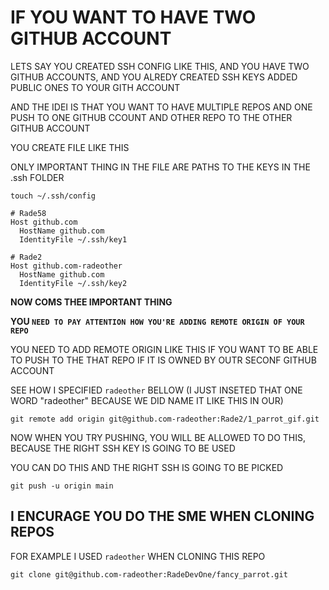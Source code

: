 # IF YOU WANT TO HAVE TWO GITHUB ACCOUNT

LETS SAY YOU CREATED SSH CONFIG LIKE THIS, AND YOU HAVE TWO GITHUB ACCOUNTS, AND YOU ALREDY CREATED SSH KEYS ADDED PUBLIC ONES TO YOUR GITH ACCOUNT

AND THE IDEI IS THAT YOU WANT TO HAVE MULTIPLE REPOS AND ONE PUSH TO ONE GITHUB CCOUNT AND OTHER REPO TO THE OTHER GITHUB ACCOUNT

YOU CREATE FILE LIKE THIS

ONLY IMPORTANT THING IN THE FILE ARE PATHS TO THE KEYS IN THE .ssh FOLDER

```
touch ~/.ssh/config 
```

```
# Rade58
Host github.com
  HostName github.com
  IdentityFile ~/.ssh/key1

# Rade2
Host github.com-radeother
  HostName github.com
  IdentityFile ~/.ssh/key2

```

**NOW COMS THEE IMPORTANT THING**

**YOU `NEED TO PAY ATTENTION HOW YOU'RE ADDING REMOTE ORIGIN OF YOUR REPO`**

YOU NEED TO ADD REMOTE ORIGIN LIKE THIS IF YOU WANT TO BE ABLE TO PUSH TO THE THAT REPO IF IT IS OWNED BY OUTR SECONF GITHUB ACCOUNT

SEE HOW I SPECIFIED `radeother` BELLOW (I JUST INSETED THAT ONE WORD "radeother" BECAUSE WE DID NAME IT LIKE THIS IN OUR)

```
git remote add origin git@github.com-radeother:Rade2/1_parrot_gif.git
```

NOW WHEN YOU TRY PUSHING, YOU WILL BE ALLOWED TO DO THIS, BECAUSE THE RIGHT SSH KEY IS GOING TO BE USED

YOU CAN DO THIS AND THE RIGHT SSH IS GOING TO BE PICKED

```
git push -u origin main
```
## I ENCURAGE YOU DO THE SME WHEN CLONING REPOS

FOR EXAMPLE I USED `radeother` WHEN CLONING THIS REPO

```
git clone git@github.com-radeother:RadeDevOne/fancy_parrot.git

```
